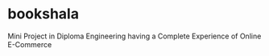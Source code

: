 # bookshala
Mini Project in Diploma Engineering having a Complete Experience of Online E-Commerce  
